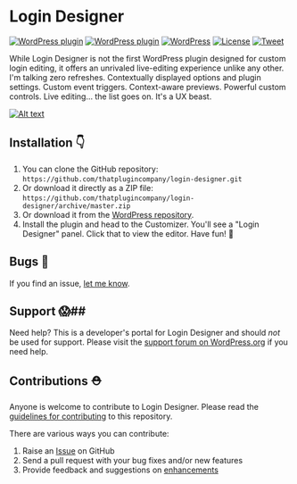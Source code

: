 # Login Designer

[![WordPress plugin](https://img.shields.io/wordpress/plugin/dt/login-designer.svg?style=flat)](https://wordpress.org/plugins/login-designer/) [![WordPress plugin](https://img.shields.io/wordpress/plugin/v/login-designer.svg?style=flat)](https://wordpress.org/plugins/login-designer/) [![WordPress](https://img.shields.io/wordpress/v/login-designer.svg?style=flat)]() [![License](https://img.shields.io/badge/license-GPL--2.0%2B-red.svg)](https://github.com/thatplugincompany/login-designer/blob/master/license.txt) [![Tweet](https://img.shields.io/twitter/url/http/shields.io.svg?style=social)](https://twitter.com/intent/tweet?text=Beautifully%20fast%20WordPress%20login%20customization%20—&url=https://logindesigner.com/&via=logindesigner&hashtags=WordPress)

While Login Designer is not the first WordPress plugin designed for custom login editing, it offers an unrivaled live-editing experience unlike any other. I'm talking zero refreshes. Contextually displayed options and plugin settings. Custom event triggers. Context-aware previews. Powerful custom controls. Live editing… the list goes on. It's a UX beast.

[![Alt text](https://img.youtube.com/vi/VID/0.jpg)](https://vimeo.com/243191812)



## Installation 👇 ##

1. You can clone the GitHub repository: `https://github.com/thatplugincompany/login-designer.git`
2. Or download it directly as a ZIP file: `https://github.com/thatplugincompany/login-designer/archive/master.zip`
3. Or download it from the [WordPress repository](https://wordpress.org/plugins/login-designer/).
4. Install the plugin and head to the Customizer. You'll see a "Login Designer" panel. Click that to view the editor. Have fun! 🤪

## Bugs 🐞 ##
If you find an issue, [let me know](https://github.com/thatplugincompany/login-designer/issues?state=open).

## Support 😱##
Need help? This is a developer's portal for Login Designer and should _not_ be used for support. Please visit the [support forum on WordPress.org](https://wordpress.org/support/plugin/login-designer) if you need help.

## Contributions ⛑ ##
Anyone is welcome to contribute to Login Designer. Please read the [guidelines for contributing](https://github.com/thatplugincompany/login-designer/blob/master/CONTRIBUTING.md) to this repository.

There are various ways you can contribute:

1. Raise an [Issue](https://github.com/thatplugincompany/login-designer/issues) on GitHub
2. Send a pull request with your bug fixes and/or new features
3. Provide feedback and suggestions on [enhancements](https://github.com/thatplugincompany/login-designer/issues?direction=desc&labels=Enhancement&page=1&sort=created&state=open)
